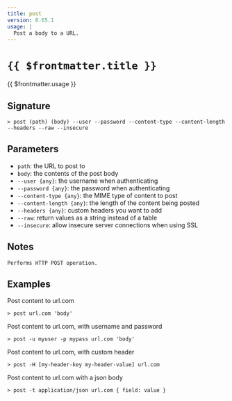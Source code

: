 ```yaml
---
title: post
version: 0.65.1
usage: |
  Post a body to a URL.
---
```


# <code>{{ $frontmatter.title }}</code>

<div style='white-space: pre-wrap;'>{{ $frontmatter.usage }}</div>

## Signature

```> post (path) (body) --user --password --content-type --content-length --headers --raw --insecure```

## Parameters

 -  `path`: the URL to post to
 -  `body`: the contents of the post body
 -  `--user {any}`: the username when authenticating
 -  `--password {any}`: the password when authenticating
 -  `--content-type {any}`: the MIME type of content to post
 -  `--content-length {any}`: the length of the content being posted
 -  `--headers {any}`: custom headers you want to add
 -  `--raw`: return values as a string instead of a table
 -  `--insecure`: allow insecure server connections when using SSL

## Notes
```text
Performs HTTP POST operation.
```
## Examples

Post content to url.com
```shell
> post url.com 'body'
```

Post content to url.com, with username and password
```shell
> post -u myuser -p mypass url.com 'body'
```

Post content to url.com, with custom header
```shell
> post -H [my-header-key my-header-value] url.com
```

Post content to url.com with a json body
```shell
> post -t application/json url.com { field: value }
```
